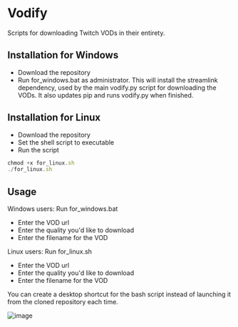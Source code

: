 # Vodify

Scripts for downloading Twitch VODs in their entirety.


## Installation for Windows

- Download the repository
- Run for_windows.bat as administrator.
This will install the streamlink dependency, used by the main vodify.py script for downloading the VODs. It also updates pip and runs vodify.py when finished.

## Installation for Linux

- Download the repository
- Set the shell script to executable
- Run the script
```javascript
chmod +x for_linux.sh
./for_linux.sh
```
## Usage
Windows users: Run for_windows.bat
- Enter the VOD url
- Enter the quality you'd like to download
- Enter the filename for the VOD

Linux users: Run for_linux.sh
- Enter the VOD url
- Enter the quality you'd like to download
- Enter the filename for the VOD 


You can create a desktop shortcut for the bash script instead of launching it from the cloned repository each time.

![image](https://github.com/user-attachments/assets/4c56f7c9-6a61-4ec6-8787-b28f79a3c7ac)
